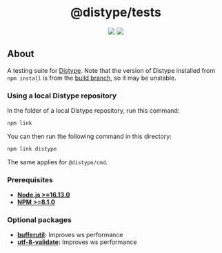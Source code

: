 <div align="center">
    <br>
    <h1>@distype/tests</h1>
    <p>
        <a href="https://github.com/distype/tests/actions/workflows/tests.yml"><img src="https://img.shields.io/github/workflow/status/distype/tests/Tests?label=tests&style=for-the-badge&logo=github"><a>
        <a href="https://discord.gg/E2JsYPPJYN"><img src="https://img.shields.io/discord/773939670505619486?color=5162F1&style=for-the-badge&logo=discord&logoColor=white"></a>
    </p>
</div>

## About

A testing suite for [Distype](https://github.com/distype/distype). Note that the version of Distype installed from `npm install` is from the [build branch](https://github.com/distype/distype/tree/build), so it may be unstable.

### Using a local Distype repository

In the folder of a local Distype repository, run this command:
```sh
npm link
```

You can then run the following command in this directory:
```sh
npm link distype
```

The same applies for `@distype/cmd`.

### Prerequisites

- **[Node.js >=16.13.0](https://nodejs.org/)**
- **[NPM >=8.1.0](https://www.npmjs.com/)**

### Optional packages

- **[bufferutil](https://www.npmjs.com/package/bufferutil/):** Improves ws performance
- **[utf-8-validate](https://www.npmjs.com/package/utf-8-validate/):** Improves ws performance
